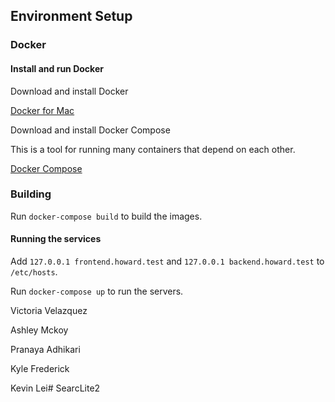 ## Environment Setup

### Docker

#### Install and run Docker

Download and install Docker

[Docker for Mac](https://docs.docker.com/docker-for-mac/)

Download and install Docker Compose

This is a tool for running many containers that depend on each other.

[Docker Compose](https://github.com/docker/compose/releases)

### Building
Run `docker-compose build` to build the images.

#### Running the services
Add `127.0.0.1 frontend.howard.test` and `127.0.0.1 backend.howard.test` to `/etc/hosts`.

Run `docker-compose up` to run the servers.


Victoria Velazquez

Ashley Mckoy

Pranaya Adhikari

Kyle Frederick

Kevin Lei# SearcLite2
